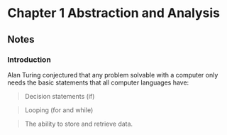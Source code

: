 # Chapter 1 Abstraction and Analysis

## Notes

### Introduction
Alan Turing conjectured that any problem solvable with a computer only needs the
basic statements that all computer languages have: 
> Decision statements (if)

> Looping (for and while)

> The ability to store and retrieve data.
